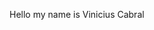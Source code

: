 Hello my name is Vinicius Cabral

<!---
ViniciusCabralGL/ViniciusCabralGL is a ✨ special ✨ repository because its `README.md` (this file) appears on your GitHub profile.
You can click the Preview link to take a look at your changes.
--->
